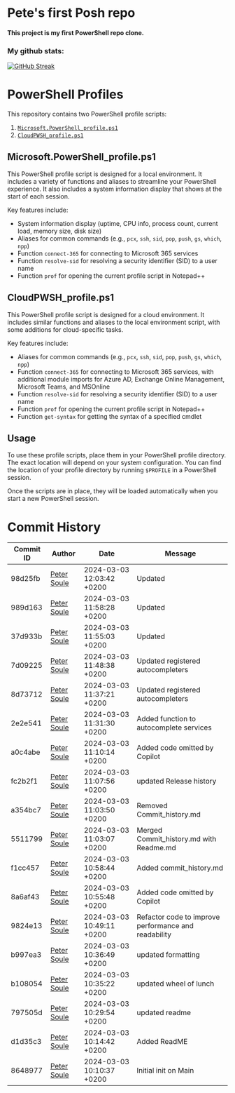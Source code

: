 # Pete's first Posh repo
#### This project is my first PowerShell repo clone.

### My github stats:
[![GitHub Streak](https://streak-stats.demolab.com/?user=bigpete-za)](https://git.io/streak-stats)

# PowerShell Profiles

This repository contains two PowerShell profile scripts:

1. [`Microsoft.PowerShell_profile.ps1`](command:_github.copilot.openRelativePath?%5B%22Microsoft.PowerShell_profile.ps1%22%5D "Microsoft.PowerShell_profile.ps1")
2. [`CloudPWSH_profile.ps1`](command:_github.copilot.openRelativePath?%5B%22CloudPWSH_profile.ps1%22%5D "CloudPWSH_profile.ps1")

## Microsoft.PowerShell_profile.ps1

This PowerShell profile script is designed for a local environment. It includes a variety of functions and aliases to streamline your PowerShell experience. It also includes a system information display that shows at the start of each session.

Key features include:

- System information display (uptime, CPU info, process count, current load, memory size, disk size)
- Aliases for common commands (e.g., `pcx`, `ssh`, `sid`, `pop`, `push`, `gs`, `which`, `npp`)
- Function `connect-365` for connecting to Microsoft 365 services
- Function `resolve-sid` for resolving a security identifier (SID) to a user name
- Function `prof` for opening the current profile script in Notepad++

## CloudPWSH_profile.ps1

This PowerShell profile script is designed for a cloud environment. It includes similar functions and aliases to the local environment script, with some additions for cloud-specific tasks.

Key features include:

- Aliases for common commands (e.g., `pcx`, `ssh`, `sid`, `pop`, `push`, `gs`, `which`, `npp`)
- Function `connect-365` for connecting to Microsoft 365 services, with additional module imports for Azure AD, Exchange Online Management, Microsoft Teams, and MSOnline
- Function `resolve-sid` for resolving a security identifier (SID) to a user name
- Function `prof` for opening the current profile script in Notepad++
- Function `get-syntax` for getting the syntax of a specified cmdlet

## Usage

To use these profile scripts, place them in your PowerShell profile directory. The exact location will depend on your system configuration. You can find the location of your profile directory by running `$PROFILE` in a PowerShell session.

Once the scripts are in place, they will be loaded automatically when you start a new PowerShell session.

# Commit History

| Commit ID | Author | Date | Message |
|-----------|--------|------|---------|
| 98d25fb   | [Peter Soule](mailto:Peter.Soule@viadex.com) | 2024-03-03 12:03:42 +0200 | Updated |
| 989d163   | [Peter Soule](mailto:Peter.Soule@viadex.com) | 2024-03-03 11:58:28 +0200 | Updated |
| 37d933b   | [Peter Soule](mailto:Peter.Soule@viadex.com) | 2024-03-03 11:55:03 +0200 | Updated |
| 7d09225   | [Peter Soule](mailto:Peter.Soule@viadex.com) | 2024-03-03 11:48:38 +0200 | Updated registered autocompleters |
| 8d73712   | [Peter Soule](mailto:Peter.Soule@viadex.com) | 2024-03-03 11:37:21 +0200 | Updated registered autocompleters |
| 2e2e541   | [Peter Soule](mailto:Peter.Soule@viadex.com) | 2024-03-03 11:31:30 +0200 | Added function to autocomplete services |
| a0c4abe   | [Peter Soule](mailto:Peter.Soule@viadex.com) | 2024-03-03 11:10:14 +0200 | Added code omitted by Copilot |
| fc2b2f1   | [Peter Soule](mailto:Peter.Soule@viadex.com) | 2024-03-03 11:07:56 +0200 | updated Release history |
| a354bc7   | [Peter Soule](mailto:Peter.Soule@viadex.com) | 2024-03-03 11:03:50 +0200 | Removed Commit_history.md |
| 5511799   | [Peter Soule](mailto:Peter.Soule@viadex.com) | 2024-03-03 11:03:07 +0200 | Merged Commit_history.md with Readme.md |
| f1cc457   | [Peter Soule](mailto:Peter.Soule@viadex.com) | 2024-03-03 10:58:44 +0200 | Added commit_history.md |
| 8a6af43   | [Peter Soule](mailto:Peter.Soule@viadex.com) | 2024-03-03 10:55:48 +0200 | Added code omitted by Copilot |
| 9824e13   | [Peter Soule](mailto:Peter.Soule@viadex.com) | 2024-03-03 10:49:11 +0200 | Refactor code to improve performance and readability |
| b997ea3   | [Peter Soule](mailto:Peter.Soule@viadex.com) | 2024-03-03 10:36:49 +0200 | updated formatting |
| b108054   | [Peter Soule](mailto:Peter.Soule@viadex.com) | 2024-03-03 10:35:22 +0200 | updated wheel of lunch |
| 797505d   | [Peter Soule](mailto:Peter.Soule@viadex.com) | 2024-03-03 10:29:54 +0200 | updated readme |
| d1d35c3   | [Peter Soule](mailto:Peter.Soule@viadex.com) | 2024-03-03 10:14:42 +0200 | Added ReadME |
| 8648977   | [Peter Soule](mailto:Peter.Soule@viadex.com) | 2024-03-03 10:10:37 +0200 | Initial init on Main |
